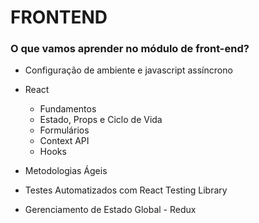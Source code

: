 # FRONTEND

### O que vamos aprender no módulo de front-end?

- Configuração de ambiente e javascript assíncrono

- React
  - Fundamentos
  - Estado, Props e Ciclo de Vida
  - Formulários
  - Context API
  - Hooks

- Metodologias Ágeis

- Testes Automatizados com React Testing Library

- Gerenciamento de Estado Global - Redux
